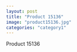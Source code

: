 ```yaml
---
layout: post
title: "Product 15136"
image: "product15136.jpg"
categories: "category1"
---
```

Product 15136
